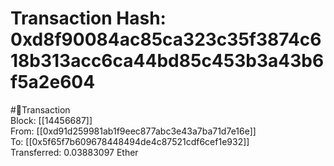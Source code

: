 
Transaction Hash: 0xd8f90084ac85ca323c35f3874c618b313acc6ca44bd85c453b3a43b6f5a2e604
====================================================================================
  
#💸Transaction  
Block: [[14456687]]  
From: [[0xd91d259981ab1f9eec877abc3e43a7ba71d7e16e]]  
To: [[0x5f65f7b609678448494de4c87521cdf6cef1e932]]  
Transferred: 0.03883097 Ether